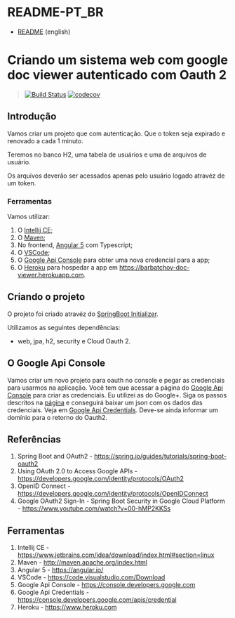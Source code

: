 # README-PT_BR
* [README](./README.md) (english)

# Criando um sistema web com google doc viewer autenticado com Oauth 2

> [![Build Status](https://travis-ci.org/barbatchov/doc-viewer.svg?branch=master)](https://travis-ci.org/barbatchov/doc-viewer) [![codecov](https://codecov.io/gh/barbatchov/doc-viewer/branch/master/graph/badge.svg)](https://codecov.io/gh/barbatchov/doc-viewer)

## Introdução

Vamos criar um projeto que com autenticação. Que o token seja expirado e renovado a cada 1 minuto.

Teremos no banco H2, uma tabela de usuários e uma de arquivos de usuário.

Os arquivos deverão ser acessados apenas pelo usuário logado atravéz de um token.

### Ferramentas

Vamos utilizar:
1. O [Intellij CE](#F1);
2. O [Maven](#F2);
3. No frontend, [Angular 5](#F3) com Typescript;
4. O [VSCode](#F4);
5. O [Google Api Console](#F5) para obter uma nova credencial para a app;
6. O [Heroku](#F7) para hospedar a app em https://barbatchov-doc-viewer.herokuapp.com.

## Criando o projeto

O projeto foi criado atravéz do [SpringBoot Initializer](#R1).

Utilizamos as seguintes dependências:

*   web, jpa, h2, security e Cloud Oauth 2.

## O Google Api Console

Vamos criar um novo projeto para oauth no console e pegar as credenciais para usarmos na aplicação.
Você tem que acessar a página do [Google Api Console](#F5) para criar as credenciais.
Eu utilizei as do Google+.
Siga os passos descritos na [página](#R3) e conseguirá baixar um json com os dados das credenciais. Veja em [Google Api Credentials](#F6).
Deve-se ainda informar um domínio para o retorno do Oauth2.


## Referências

1. <span id="R1">Spring Boot and OAuth2</span> - https://spring.io/guides/tutorials/spring-boot-oauth2
2. <span id="R2">Using OAuth 2.0 to Access Google APIs</span> - https://developers.google.com/identity/protocols/OAuth2
3. <span id="R3">OpenID Connect</span> - https://developers.google.com/identity/protocols/OpenIDConnect
4. <span id="R4">Google OAuth2 Sign-In - Spring Boot Security in Google Cloud Platform</span> - https://www.youtube.com/watch?v=00-hMP2KKSs

## Ferramentas

1. <span id="F1">Intellij CE</span> - https://www.jetbrains.com/idea/download/index.html#section=linux
2. <span id="F2">Maven</span> - http://maven.apache.org/index.html
3. <span id="F3">Angular 5</span> - https://angular.io/
4. <span id="F4">VSCode</span> - https://code.visualstudio.com/Download
5. <span id="F5">Google Api Console</span> - https://console.developers.google.com
6. <span id="F6">Google Api Credentials</span> - https://console.developers.google.com/apis/credential
7. <span id="F7">Heroku</span> - https://www.heroku.com
